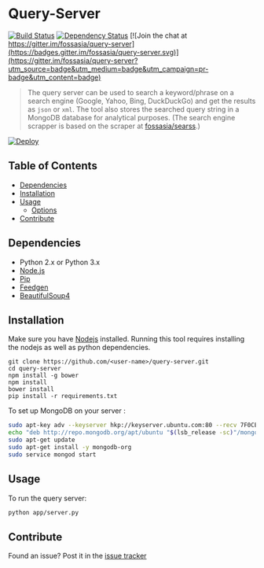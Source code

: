 # Query-Server

[![Build Status](https://travis-ci.org/fossasia/query-server.svg?branch=master)](https://travis-ci.org/fossasia/query-server)
[![Dependency Status](https://david-dm.org/fossasia/query-server.svg)](https://david-dm.org/ossasia/query-server)
[![Join the chat at https://gitter.im/fossasia/query-server](https://badges.gitter.im/fossasia/query-server.svg)](https://gitter.im/fossasia/query-server?utm_source=badge&utm_medium=badge&utm_campaign=pr-badge&utm_content=badge)

> The query server can be used to search a keyword/phrase on a search engine (Google, Yahoo, Bing, DuckDuckGo) and get the results as `json` or `xml`. The tool also stores the searched query string in a MongoDB database for analytical purposes. (The search engine scrapper is based on the scraper at [fossasia/searss](https://github.com/fossasia/searss).)

[![Deploy](https://www.herokucdn.com/deploy/button.svg)](https://heroku.com/deploy?template=https://github.com/fossasia/query-server)

## Table of Contents

- [Dependencies](#dependencies)
- [Installation](#installation)
- [Usage](#usage)
  - [Options](#options)
- [Contribute](#contribute)

## Dependencies  

* Python 2.x or Python 3.x
* [Node.js](https://nodejs.org/en/)
* [Pip](https://pip.pypa.io/en/stable/installing/)
* [Feedgen](https://github.com/lkiesow/python-feedgen)
* [BeautifulSoup4](https://www.crummy.com/software/BeautifulSoup/bs4/doc/)


## Installation

Make sure you have [Nodejs](https://nodejs.org/en/) installed.
Running this tool requires installing the nodejs as well as python dependencies.

```
git clone https://github.com/<user-name>/query-server.git 
cd query-server
npm install -g bower
npm install
bower install
pip install -r requirements.txt
```

To set up MongoDB on your server : 
```bash
sudo apt-key adv --keyserver hkp://keyserver.ubuntu.com:80 --recv 7F0CEB10
echo "deb http://repo.mongodb.org/apt/ubuntu "$(lsb_release -sc)"/mongodb-org/3.0 multiverse" | sudo tee /etc/apt/sources.list.d/mongodb-org-3.0.list
sudo apt-get update
sudo apt-get install -y mongodb-org
sudo service mongod start
```

## Usage

To run the query server: 
```bash
python app/server.py
```

## Contribute

Found an issue? Post it in the [issue tracker](https://github.com/fossasia/query-server/issues)
